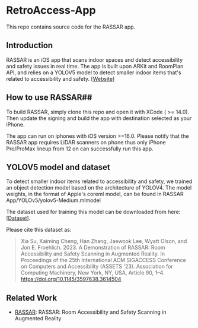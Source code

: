 # RetroAccess-App #

This repo contains source code for the RASSAR app.

## Introduction ##
RASSAR is an iOS app that scans indoor spaces and detect accessibility and safety issues in real time. The app is built upon ARKit and RoomPlan API, and relies on a YOLOV5 model to detect smaller indoor items that's related to accessibility and safety.
[[Website](https://makeabilitylab.cs.washington.edu/project/rassar/)] 
## How to use RASSAR##
To build RASSAR, simply clone this repo and open it with XCode ( >= 14.0). Then update the signing and build the app with destination selected as your iPhone.

The app can run on iphones with iOS version >=16.0. Please notify that the RASSAR app requires LiDAR scanners on phone thus only iPhone Pro/ProMax lineup from 12 on can successfully run this app.

## YOLOV5 model and dataset ##
To detect smaller indoor items related to accessibility and safety, we trained an object detection model based on the architecture of YOLOV4. The model weights, in the format of Apple's coreml model, can be found in RASSAR App/YOLOv5/yolov5-Medium.mlmodel

The dataset used for training this model can be downloaded from here: [[Dataset](https://drive.google.com/file/d/1IMEa5GH5M82UBWOR-2Q8ihsYvRx2itmY/view?usp=sharing)].

Please cite this dataset as:

> Xia Su, Kaiming Cheng, Han Zhang, Jaewook Lee, Wyatt Olson, and Jon E. Froehlich. 2023. A Demonstration of RASSAR: Room Accessibility and Safety Scanning in Augmented Reality. In Proceedings of the 25th International ACM SIGACCESS Conference on Computers and Accessibility (ASSETS '23). Association for Computing Machinery, New York, NY, USA, Article 90, 1–4. https://doi.org/10.1145/3597638.3614504

## Related Work ##
- [RASSAR](https://makeabilitylab.cs.washington.edu/project/rassar/): RASSAR: Room Accessibility and Safety Scanning in Augmented Reality 
